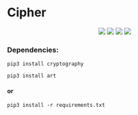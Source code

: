 # Cipher

<p align="center">
  <img src="https://img.shields.io/github/issues/AndreyTsivis/Cipher?style=for-the-badge"/>
  <img src="https://img.shields.io/github/forks/AndreyTsivis/Cipher?style=for-the-badge"/>
  <img src="https://img.shields.io/github/stars/AndreyTsivis/Cipher?style=for-the-badge"/>
  <img src="https://img.shields.io/github/license/AndreyTsivis/Cipher?style=for-the-badge"/>
</p>

### Dependencies:
``
pip3 install cryptography
``

``
pip3 install art
``
#### or
``
pip3 install -r requirements.txt
``
